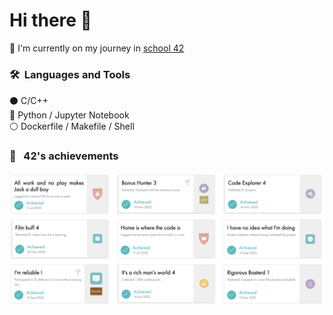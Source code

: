 <h1>Hi there 👋</h1>

🔭 I'm currently on my journey in [school 42](https://42yerevan.am/) 

### 🛠 &nbsp;Languages and Tools
⚫ C/C++ \
🔵 Python / Jupyter Notebook \
⚪ Dockerfile / Makefile / Shell

### 🌌  &nbsp; 42's achievements
![Screenshot](image)
<!--
**symatevo/symatevo** is a ✨ _special_ ✨ repository because its `README.md` (this file) appears on your GitHub profile.

Here are some ideas to get you started:

- 🔭 I’m currently working on ...
- 🌱 I’m currently learning ...
- 👯 I’m looking to collaborate on ...
- 🤔 I’m looking for help with ...
- 💬 Ask me about ...
- 📫 How to reach me: ...
- 😄 Pronouns: ...
- ⚡ Fun fact: ...
-->

